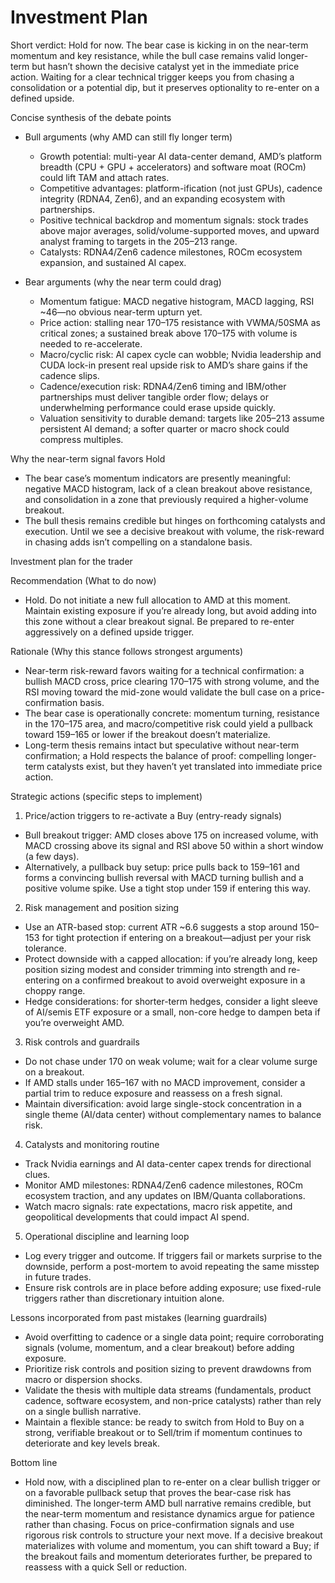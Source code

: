 # Investment Plan

Short verdict: Hold for now. The bear case is kicking in on the near-term momentum and key resistance, while the bull case remains valid longer-term but hasn’t shown the decisive catalyst yet in the immediate price action. Waiting for a clear technical trigger keeps you from chasing a consolidation or a potential dip, but it preserves optionality to re-enter on a defined upside.

Concise synthesis of the debate points

- Bull arguments (why AMD can still fly longer term)
  - Growth potential: multi-year AI data-center demand, AMD’s platform breadth (CPU + GPU + accelerators) and software moat (ROCm) could lift TAM and attach rates.
  - Competitive advantages: platform-ification (not just GPUs), cadence integrity (RDNA4, Zen6), and an expanding ecosystem with partnerships.
  - Positive technical backdrop and momentum signals: stock trades above major averages, solid/volume-supported moves, and upward analyst framing to targets in the $205–$213 range.
  - Catalysts: RDNA4/Zen6 cadence milestones, ROCm ecosystem expansion, and sustained AI capex.

- Bear arguments (why the near term could drag)
  - Momentum fatigue: MACD negative histogram, MACD lagging, RSI ~46—no obvious near-term upturn yet.
  - Price action: stalling near 170–175 resistance with VWMA/50SMA as critical zones; a sustained break above 170–175 with volume is needed to re-accelerate.
  - Macro/cyclic risk: AI capex cycle can wobble; Nvidia leadership and CUDA lock-in present real upside risk to AMD’s share gains if the cadence slips.
  - Cadence/execution risk: RDNA4/Zen6 timing and IBM/other partnerships must deliver tangible order flow; delays or underwhelming performance could erase upside quickly.
  - Valuation sensitivity to durable demand: targets like 205–213 assume persistent AI demand; a softer quarter or macro shock could compress multiples.

Why the near-term signal favors Hold
- The bear case’s momentum indicators are presently meaningful: negative MACD histogram, lack of a clean breakout above resistance, and consolidation in a zone that previously required a higher-volume breakout.
- The bull thesis remains credible but hinges on forthcoming catalysts and execution. Until we see a decisive breakout with volume, the risk-reward in chasing adds isn’t compelling on a standalone basis.

Investment plan for the trader

Recommendation (What to do now)
- Hold. Do not initiate a new full allocation to AMD at this moment. Maintain existing exposure if you’re already long, but avoid adding into this zone without a clear breakout signal. Be prepared to re-enter aggressively on a defined upside trigger.

Rationale (Why this stance follows strongest arguments)
- Near-term risk-reward favors waiting for a technical confirmation: a bullish MACD cross, price clearing 170–175 with strong volume, and the RSI moving toward the mid-zone would validate the bull case on a price-confirmation basis.
- The bear case is operationally concrete: momentum turning, resistance in the 170–175 area, and macro/competitive risk could yield a pullback toward 159–165 or lower if the breakout doesn’t materialize.
- Long-term thesis remains intact but speculative without near-term confirmation; a Hold respects the balance of proof: compelling longer-term catalysts exist, but they haven’t yet translated into immediate price action.

Strategic actions (specific steps to implement)

1) Price/action triggers to re-activate a Buy (entry-ready signals)
- Bull breakout trigger: AMD closes above 175 on increased volume, with MACD crossing above its signal and RSI above 50 within a short window (a few days).
- Alternatively, a pullback buy setup: price pulls back to 159–161 and forms a convincing bullish reversal with MACD turning bullish and a positive volume spike. Use a tight stop under 159 if entering this way.

2) Risk management and position sizing
- Use an ATR-based stop: current ATR ~6.6 suggests a stop around 150–153 for tight protection if entering on a breakout—adjust per your risk tolerance.
- Protect downside with a capped allocation: if you’re already long, keep position sizing modest and consider trimming into strength and re-entering on a confirmed breakout to avoid overweight exposure in a choppy range.
- Hedge considerations: for shorter-term hedges, consider a light sleeve of AI/semis ETF exposure or a small, non-core hedge to dampen beta if you’re overweight AMD.

3) Risk controls and guardrails
- Do not chase under 170 on weak volume; wait for a clear volume surge on a breakout.
- If AMD stalls under 165–167 with no MACD improvement, consider a partial trim to reduce exposure and reassess on a fresh signal.
- Maintain diversification: avoid large single-stock concentration in a single theme (AI/data center) without complementary names to balance risk.

4) Catalysts and monitoring routine
- Track Nvidia earnings and AI data-center capex trends for directional clues.
- Monitor AMD milestones: RDNA4/Zen6 cadence milestones, ROCm ecosystem traction, and any updates on IBM/Quanta collaborations.
- Watch macro signals: rate expectations, macro risk appetite, and geopolitical developments that could impact AI spend.

5) Operational discipline and learning loop
- Log every trigger and outcome. If triggers fail or markets surprise to the downside, perform a post-mortem to avoid repeating the same misstep in future trades.
- Ensure risk controls are in place before adding exposure; use fixed-rule triggers rather than discretionary intuition alone.

Lessons incorporated from past mistakes (learning guardrails)
- Avoid overfitting to cadence or a single data point; require corroborating signals (volume, momentum, and a clear breakout) before adding exposure.
- Prioritize risk controls and position sizing to prevent drawdowns from macro or dispersion shocks.
- Validate the thesis with multiple data streams (fundamentals, product cadence, software ecosystem, and non-price catalysts) rather than rely on a single bullish narrative.
- Maintain a flexible stance: be ready to switch from Hold to Buy on a strong, verifiable breakout or to Sell/trim if momentum continues to deteriorate and key levels break.

Bottom line
- Hold now, with a disciplined plan to re-enter on a clear bullish trigger or on a favorable pullback setup that proves the bear-case risk has diminished. The longer-term AMD bull narrative remains credible, but the near-term momentum and resistance dynamics argue for patience rather than chasing. Focus on price-confirmation signals and use rigorous risk controls to structure your next move. If a decisive breakout materializes with volume and momentum, you can shift toward a Buy; if the breakout fails and momentum deteriorates further, be prepared to reassess with a quick Sell or reduction.
